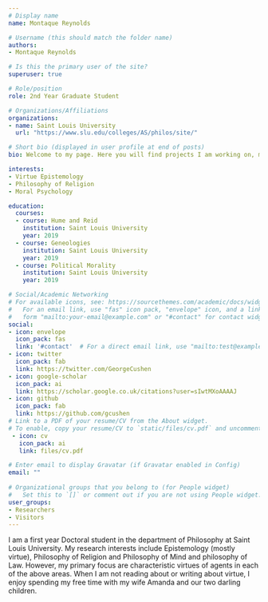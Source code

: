 ```yaml
---
# Display name
name: Montaque Reynolds

# Username (this should match the folder name)
authors:
- Montaque Reynolds

# Is this the primary user of the site?
superuser: true

# Role/position
role: 2nd Year Graduate Student

# Organizations/Affiliations
organizations:
- name: Saint Louis University
  url: "https://www.slu.edu/colleges/AS/philos/site/"

# Short bio (displayed in user profile at end of posts)
bio: Welcome to my page. Here you will find projects I am working on, musings and various other tidbits of procrastination.

interests:
- Virtue Epistemology
- Philosophy of Religion
- Moral Psychology

education:
  courses:
  - course: Hume and Reid
    institution: Saint Louis University
    year: 2019
  - course: Geneologies
    institution: Saint Louis University
    year: 2019
  - course: Political Morality
    institution: Saint Louis University
    year: 2019

# Social/Academic Networking
# For available icons, see: https://sourcethemes.com/academic/docs/widgets/#icons
#   For an email link, use "fas" icon pack, "envelope" icon, and a link in the
#   form "mailto:your-email@example.com" or "#contact" for contact widget.
social:
- icon: envelope
  icon_pack: fas
  link: '#contact'  # For a direct email link, use "mailto:test@example.org".
- icon: twitter
  icon_pack: fab
  link: https://twitter.com/GeorgeCushen
- icon: google-scholar
  icon_pack: ai
  link: https://scholar.google.co.uk/citations?user=sIwtMXoAAAAJ
- icon: github
  icon_pack: fab
  link: https://github.com/gcushen
# Link to a PDF of your resume/CV from the About widget.
# To enable, copy your resume/CV to `static/files/cv.pdf` and uncomment the lines below.  
 - icon: cv
   icon_pack: ai
   link: files/cv.pdf

# Enter email to display Gravatar (if Gravatar enabled in Config)
email: ""
  
# Organizational groups that you belong to (for People widget)
#   Set this to `[]` or comment out if you are not using People widget.  
user_groups:
- Researchers
- Visitors
---
```

I am a first year Doctoral student in the department of Philosophy at Saint Louis University. My research interests include Epistemology (mostly virtue), Philosophy of Religion and Philosophy of Mind and philosophy of Law. However, my primary focus are characteristic virtues of agents in each of the above areas. When I am not reading about or writing about virtue, I enjoy spending my free time with my wife Amanda and our two darling children.
 
